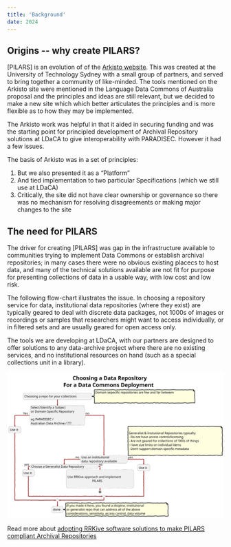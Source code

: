 ```yaml
---
title: 'Background'
date: 2024
---
```


## Origins -- why create PILARS?

[PILARS] is an evolution of of the [Arkisto website](https://arkisto-platform.github.io/). This was created at the University of Technology Sydney with a small group of partners, and served to bring together a community of like-minded. The tools mentioned on the Arkisto site were mentioned in the Language Data Commons of Australia proposal and the principles and ideas are still relevant, but we decided to make a new site which which better articulates the principles and is more flexible as to how they may be implemented.


The Arkisto work was helpful in that it aided in securing funding and was the starting point for principled development of Archival Repository solutions at LDaCA to give interoperability with PARADISEC. However it had a few issues.

The basis of Arkisto was in a set of principles: 

1.  But we also presented it as a “Platform”
1.  And tied implementation to two particular Specifications (which we still use at LDaCA) 
1.  Critically, the site did not have clear ownership or governance so there was no mechanism for resolving disagreements or making major changes to the site



## The need for PILARS

The driver for creating [PILARS] was gap in the infrastructure available to communities trying to implement Data Commons or establish archival repositories; in many cases there were no obvious existing placecs to host data, and many of the technical solutions available are not fit for purpose for presenting collections of data in a usable way, with low cost and low risk.

The following flow-chart illustrates the issue. In choosing a repository service for data, institutional data repositories (where they exist) are typically geared to deal with discrete data packages, not 1000s of images or recordings or samples that researchers might want to access individually, or in filtered sets and are usually geared for open access only. 

The tools we are developing at LDaCA, with our partners are designed to offer solutions to any data-archive project where there are no existing services, and no institutional resources on hand (such as a special collections unit in a library). 


![Steps to RRVive implementation](../images/ardc-repo-chooser-2.svg)


Read more about [adopting RRKive software solutions to make PILARS compliant Archival Repositories](/adoption)
